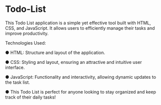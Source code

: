# Todo-List
This Todo List application is a simple yet effective tool built with HTML, CSS, and JavaScript. It allows users to efficiently manage their tasks and improve productivity.

Technologies Used:



● HTML: Structure and layout of the application.

● CSS: Styling and layout, ensuring an attractive and intuitive user interface.

● JavaScript: Functionality and interactivity, allowing dynamic updates to the task list.

● This Todo List is perfect for anyone looking to stay organized and keep track of their daily tasks!
